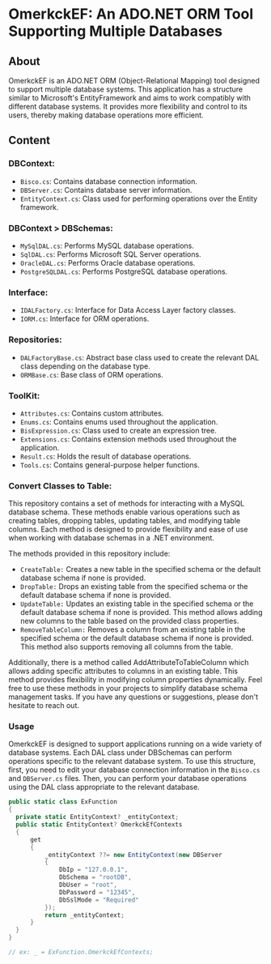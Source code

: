 # OmerkckEF: An ADO.NET ORM Tool Supporting Multiple Databases
## About
OmerkckEF is an ADO.NET ORM (Object-Relational Mapping) tool designed to support multiple database systems. This application has a structure similar to Microsoft's EntityFramework and aims to work compatibly with different database systems. It provides more flexibility and control to its users, thereby making database operations more efficient.

## Content
### DBContext:

* `Bisco.cs`: Contains database connection information.
* `DBServer.cs`: Contains database server information.
* `EntityContext.cs`: Class used for performing operations over the Entity framework.

### DBContext > DBSchemas:

* `MySqlDAL.cs`: Performs MySQL database operations.
* `SqlDAL.cs`: Performs Microsoft SQL Server operations.
* `OracleDAL.cs`: Performs Oracle database operations.
* `PostgreSQLDAL.cs`: Performs PostgreSQL database operations.

### Interface:

* `IDALFactory.cs`: Interface for Data Access Layer factory classes.
* `IORM.cs`: Interface for ORM operations.

### Repositories:

* `DALFactoryBase.cs`: Abstract base class used to create the relevant DAL class depending on the database type.
* `ORMBase.cs`: Base class of ORM operations.

### ToolKit:

* `Attributes.cs`: Contains custom attributes.
* `Enums.cs`: Contains enums used throughout the application.
* `BisExpression.cs`: Class used to create an expression tree.
* `Extensions.cs`: Contains extension methods used throughout the application.
* `Result.cs`: Holds the result of database operations.
* `Tools.cs`: Contains general-purpose helper functions.

### Convert Classes to Table:

This repository contains a set of methods for interacting with a MySQL database schema. These methods enable various operations such as creating tables, dropping tables, updating tables, and modifying table columns. Each method is designed to provide flexibility and ease of use when working with database schemas in a .NET environment.

The methods provided in this repository include:
* `CreateTable:` Creates a new table in the specified schema or the default database schema if none is provided.
* `DropTable:` Drops an existing table from the specified schema or the default database schema if none is provided.
* `UpdateTable:` Updates an existing table in the specified schema or the default database schema if none is provided. This method allows adding new columns to the table based on the provided class properties.
* `RemoveTableColumn:` Removes a column from an existing table in the specified schema or the default database schema if none is provided. This method also supports removing all columns from the table.

Additionally, there is a method called AddAttributeToTableColumn which allows adding specific attributes to columns in an existing table. This method provides flexibility in modifying column properties dynamically.
Feel free to use these methods in your projects to simplify database schema management tasks. If you have any questions or suggestions, please don't hesitate to reach out.


### Usage
OmerkckEF is designed to support applications running on a wide variety of database systems.
Each DAL class under DBSchemas can perform operations specific to the relevant database system.
To use this structure, first, you need to edit your database connection information in the `Bisco.cs` and `DBServer.cs` files.
Then, you can perform your database operations using the DAL class appropriate to the relevant database.

```cs
public static class ExFunction
{
  private static EntityContext? _entityContext;
  public static EntityContext? OmerkckEfContexts
  {
      get
      {
          _entityContext ??= new EntityContext(new DBServer
          {
              DbIp = "127.0.0.1",
              DbSchema = "rootDB",
              DbUser = "root",
              DbPassword = "12345",
              DbSslMode = "Required"
          });
          return _entityContext;
      }
  }
}

// ex: _ = ExFunction.OmerkckEfContexts;
```
